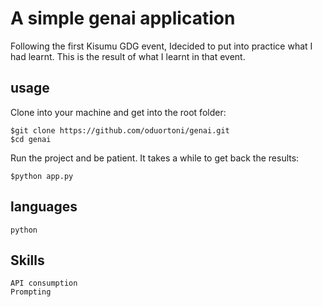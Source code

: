 # A simple genai application

Following the first Kisumu GDG event, Idecided to put into practice what I had learnt. This is the result of what I learnt in that event.

## usage

Clone into your machine and get into the root folder:

    $git clone https://github.com/oduortoni/genai.git
    $cd genai

Run the project and be patient. It takes a while to get back the results:

    $python app.py

## languages

    python

## Skills

    API consumption
    Prompting